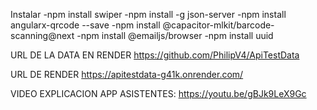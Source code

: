 Instalar -npm install swiper -npm install -g json-server -npm install angularx-qrcode --save -npm install @capacitor-mlkit/barcode-scanning@next -npm install @emailjs/browser -npm install uuid


URL DE LA DATA EN RENDER https://github.com/PhilipV4/ApiTestData

URL DE RENDER https://apitestdata-g41k.onrender.com/

VIDEO EXPLICACION APP ASISTENTES: https://youtu.be/gBJk9LeX9Gc
